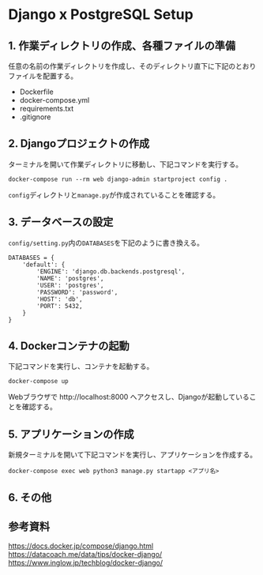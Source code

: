 # Django x PostgreSQL Setup

## 1. 作業ディレクトリの作成、各種ファイルの準備

任意の名前の作業ディレクトリを作成し、そのディレクトリ直下に下記のとおりファイルを配置する。
- Dockerfile
- docker-compose.yml
- requirements.txt
- .gitignore

## 2. Djangoプロジェクトの作成

ターミナルを開いて作業ディレクトリに移動し、下記コマンドを実行する。
```
docker-compose run --rm web django-admin startproject config .
```
`config`ディレクトリと`manage.py`が作成されていることを確認する。

## 3. データベースの設定

`config/setting.py`内の`DATABASES`を下記のように書き換える。
```
DATABASES = {
    'default': {
        'ENGINE': 'django.db.backends.postgresql',
        'NAME': 'postgres',
        'USER': 'postgres',
        'PASSWORD': 'password',
        'HOST': 'db',
        'PORT': 5432,
    }
}
```

## 4. Dockerコンテナの起動

下記コマンドを実行し、コンテナを起動する。
```
docker-compose up
```
Webブラウザで http://localhost:8000 へアクセスし、Djangoが起動していることを確認する。

## 5. アプリケーションの作成

新規ターミナルを開いて下記コマンドを実行し、アプリケーションを作成する。
```
docker-compose exec web python3 manage.py startapp <アプリ名>
```

## 6. その他

## 参考資料

https://docs.docker.jp/compose/django.html<br>
https://datacoach.me/data/tips/docker-django/<br>
https://www.inglow.jp/techblog/docker-django/
